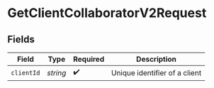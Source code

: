 # GetClientCollaboratorV2Request


## Fields

| Field                         | Type                          | Required                      | Description                   |
| ----------------------------- | ----------------------------- | ----------------------------- | ----------------------------- |
| `clientId`                    | *string*                      | :heavy_check_mark:            | Unique identifier of a client |
